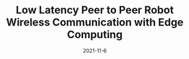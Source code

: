 ---
title: "Low Latency Peer to Peer Robot Wireless Communication with Edge Computing"
collection: publications
#permalink: /publication/paper1
excerpt: '•	Developed a new peer-to-peer wireless platform that enables real-time communication for multiple robot system. 
•	Utilized the high bandwidth and low latency wireless platform to facilitate seamless interaction between mobile robots and articulated robot for smart factories.'
date: 2021-11-6
venue: 'IEEE 11th International Conference on System Engineering and Technology 2021 (ICSET2021)'
paperurl: 'http://chanun3571.github.io/files/Low_Latency_Peer_to_Peer.pdf'
citation: 'Asavasirikulkij, C., Mathong, C., Sinthumongkolchai, T., Chancharoen, R. and Asdomwised, W., 2021, November. Low latency peer to peer robot wireless communication with edge computing. In 2021 IEEE 11th International Conference on System Engineering and Technology (ICSET) (pp. 100-105). IEEE.'
---